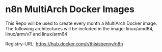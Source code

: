 # n8n MultiArch Docker Images

This Repo will be used to create every month a MultiArch Docker image. The following architectures will be included in the image: linux/amd64, linux/arm/v7 and linux/arm64

Registry-URL: https://hub.docker.com/r/thisisbenny/n8n

